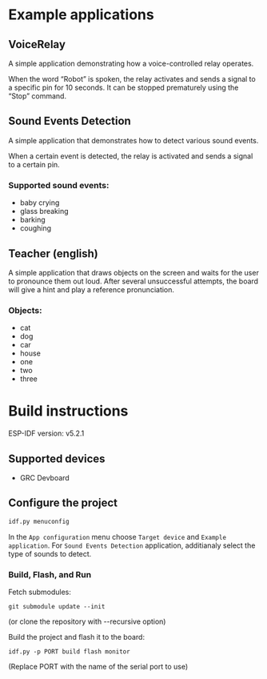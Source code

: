 # Example applications

## VoiceRelay

A simple application demonstrating how a voice-controlled relay operates.

When the word “Robot” is spoken, the relay activates and sends a signal to a specific pin for 10 seconds. It can be stopped prematurely using the “Stop” command.

## Sound Events Detection

A simple application that demonstrates how to detect various sound events.

When a certain event is detected, the relay is activated and sends a signal to a certain pin.

### Supported sound events:

- baby crying
- glass breaking
- barking
- coughing

## Teacher (english)

A simple application that draws objects on the screen and waits for the user to pronounce them out loud. After several unsuccessful attempts, the board will give a hint and play a reference pronunciation.

### Objects:

- cat
- dog
- car
- house
- one
- two
- three

# Build instructions

ESP-IDF version: v5.2.1

## Supported devices

- GRC Devboard

## Configure the project

```bash
idf.py menuconfig
```

In the `App configuration` menu choose `Target device` and `Example application`. For `Sound Events Detection` application, additianaly select the type of sounds to detect.

### Build, Flash, and Run

Fetch submodules:

```
git submodule update --init
```

(or clone the repository with --recursive option)

Build the project and flash it to the board:

```
idf.py -p PORT build flash monitor
```

(Replace PORT with the name of the serial port to use)

